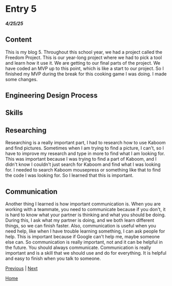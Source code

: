 # Entry 5
##### 4/25/25

## Content 
This is my blog 5. Throughout this school year, we had a project called the Freedom Project. This is our year-long project where we had to pick a tool and learn how it use it. We are getting to our final parts of the project. We have coded an MVP up to this point, which is like a start to our project. So I finished my MVP during the break for this cooking game I was doing. I made some changes.




## Engineering Design Process


## Skills 

## Researching
Researching is a really important part, I had to research how to use Kaboom and find pictures. Sometimes when I am trying to find a picture, I can't, so I have to improve my research and type in more to find what I am looking for. This was important because I was trying to find a part of Kaboom, and I didn't know I couldn't just search for Kaboom and find what I was looking for. I needed to search Kaboom mousepress or something like that to find the code I was looking for. So I learned that this is important.

## Communication 
Another thing I learned is how important communication is. When you are working with a teammate, you need to communicate because if you don't, it is hard to know what your partner is thinking and what you should be doing. During this, I ask what my partner is doing, and we both learn different things, so we can finish faster. Also, communication is useful when you need help, like when I have trouble learning something, I can ask people for help. This is important because if Google can't help me, maybe someone else can. So communication is really important, not and it can be helpful in the future. You should always communicate. Communication is really important and is a skill that we should use and do for everything. It is helpful and easy to finish when you talk to someone.


[Previous](entry04.md) | [Next](entry06.md)

[Home](../README.md)

